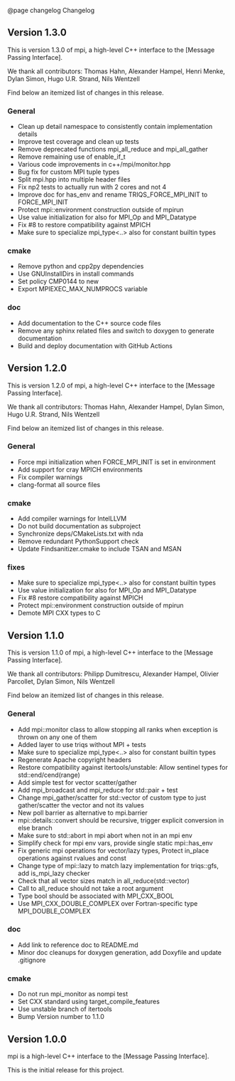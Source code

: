 @page changelog Changelog

## Version 1.3.0

This is version 1.3.0 of mpi, a high-level C++ interface to the [Message Passing Interface].

We thank all contributors: Thomas Hahn, Alexander Hampel, Henri Menke, Dylan Simon, Hugo U.R. Strand, Nils Wentzell

Find below an itemized list of changes in this release.

### General
* Clean up detail namespace to consistently contain implementation details
* Improve test coverage and clean up tests
* Remove deprecated functions mpi_all_reduce and mpi_all_gather
* Remove remaining use of enable_if_t
* Various code improvements in c++/mpi/monitor.hpp
* Bug fix for custom MPI tuple types
* Split mpi.hpp into multiple header files
* Fix np2 tests to actually run with 2 cores and not 4
* Improve doc for has_env and rename TRIQS_FORCE_MPI_INIT to FORCE_MPI_INIT
* Protect mpi::environment construction outside of mpirun
* Use value initialization for also for MPI_Op and MPI_Datatype
* Fix #8 to restore compatibility against MPICH
* Make sure to specialize mpi_type<..> also for constant builtin types

### cmake
* Remove python and cpp2py dependencies
* Use GNUInstallDirs in install commands
* Set policy CMP0144 to new
* Export MPIEXEC_MAX_NUMPROCS variable

### doc
* Add documentation to the C++ source code files
* Remove any sphinx related files and switch to doxygen to generate documentation
* Build and deploy documentation with GitHub Actions


## Version 1.2.0

This is version 1.2.0 of mpi, a high-level C++ interface to the [Message Passing Interface].

We thank all contributors: Thomas Hahn, Alexander Hampel, Dylan Simon, Hugo U.R. Strand, Nils Wentzell

Find below an itemized list of changes in this release.

### General
* Force mpi initialization when FORCE_MPI_INIT is set in environment
* Add support for cray MPICH environments
* Fix compiler warnings
* clang-format all source files

### cmake
* Add compiler warnings for IntelLLVM
* Do not build documentation as subproject
* Synchronize deps/CMakeLists.txt with nda
* Remove redundant PythonSupport check
* Update Findsanitizer.cmake to include TSAN and MSAN

### fixes
* Make sure to specialize mpi_type<..> also for constant builtin types
* Use value initialization for also for MPI_Op and MPI_Datatype
* Fix #8 restore compatibility against MPICH
* Protect mpi::environment construction outside of mpirun
* Demote MPI CXX types to C


## Version 1.1.0

This is version 1.1.0 of mpi, a high-level C++ interface to the [Message Passing Interface].

We thank all contributors: Philipp Dumitrescu, Alexander Hampel, Olivier Parcollet, Dylan Simon, Nils Wentzell

Find below an itemized list of changes in this release.

### General
* Add mpi::monitor class to allow stopping all ranks when exception is thrown on any one of them
* Added layer to use triqs without MPI + tests
* Make sure to specialize mpi_type<..> also for constant builtin types
* Regenerate Apache copyright headers
* Restore compatibility against itertools/unstable: Allow sentinel types for std::end/cend(range)
* Add simple test for vector<non-pod> scatter/gather
* Add mpi_broadcast and mpi_reduce for std::pair + test
* Change mpi_gather/scatter for std::vector of custom type to just gather/scatter the vector and not its values
* New poll barrier as alternative to mpi.barrier
* mpi::details::convert should be recursive, trigger explicit conversion in else branch
* Make sure to std::abort in mpi abort when not in an mpi env
* Simplify check for mpi env vars, provide single static mpi::has_env
* Fix generic mpi operations for vector/lazy types, Protect in_place operations against rvalues and const
* Change type of mpi::lazy to match lazy implementation for triqs::gfs, add is_mpi_lazy checker
* Check that all vector sizes match in all_reduce(std::vector)
* Call to all_reduce should not take a root argument
* Type bool should be associated with MPI_CXX_BOOL
* Use MPI_CXX_DOUBLE_COMPLEX over Fortran-specific type MPI_DOUBLE_COMPLEX

### doc
* Add link to reference doc to README.md
* Minor doc cleanups for doxygen generation, add Doxyfile and update .gitignore

### cmake
* Do not run mpi_monitor as nompi test
* Set CXX standard using target_compile_features
* Use unstable branch of itertools
* Bump Version number to 1.1.0


## Version 1.0.0

mpi is a high-level C++ interface to the [Message Passing Interface].

This is the initial release for this project.
